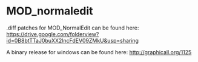 MOD_normaledit
==============

.diff patches for MOD_NormalEdit can be found here:
https://drive.google.com/folderview?id=0B8btTTaJ0buXX2lncFdEV09ZMkU&usp=sharing

A binary release for windows can be found here:
http://graphicall.org/1125
